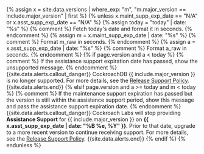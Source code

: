 {% assign x = site.data.versions | where_exp: "m", "m.major_version == include.major_version" | first %}
{% unless x.maint_supp_exp_date == "N/A" or x.asst_supp_exp_date == "N/A" %}
  {% assign today = "today" | date: "%s" %} {% comment %} Fetch today's date and format it in seconds. {% endcomment %}
  {% assign m = x.maint_supp_exp_date | date: "%s" %} {% comment %} Format m_raw in seconds. {% endcomment %}
  {% assign a = x.asst_supp_exp_date | date: "%s" %} {% comment %} Format a_raw in seconds. {% endcomment %}
  {% if page.version and a < today %} {% comment %} If the assistance support expiration date has passed, show the unsupported message. {% endcomment %}
    {{site.data.alerts.callout_danger}}
    CockroachDB {{ include.major_version }} is no longer supported. For more details, see the <a href="https://www.cockroachlabs.com/docs/releases/release-support-policy.html">Release Support Policy</a>.
    {{site.data.alerts.end}}
  {% elsif page.version and a >= today and m < today %} {% comment %} If the maintenance support expiration has passed but the version is still within the assistance support period, show this message and pass the assistance support expiration date. {% endcomment %}
    {{site.data.alerts.callout_danger}}
    Cockroach Labs will stop providing <strong>Assistance Support</strong> for {{ include.major_version }} on <strong>{{ x.asst_supp_exp_date | date: "%B %e, %Y" }}</strong>. Prior to that date, upgrade to a more recent version to continue receiving support. For more details, see the <a href="https://www.cockroachlabs.com/docs/releases/release-support-policy.html">Release Support Policy</a>.
    {{site.data.alerts.end}}
  {% endif %}
{% endunless %}
